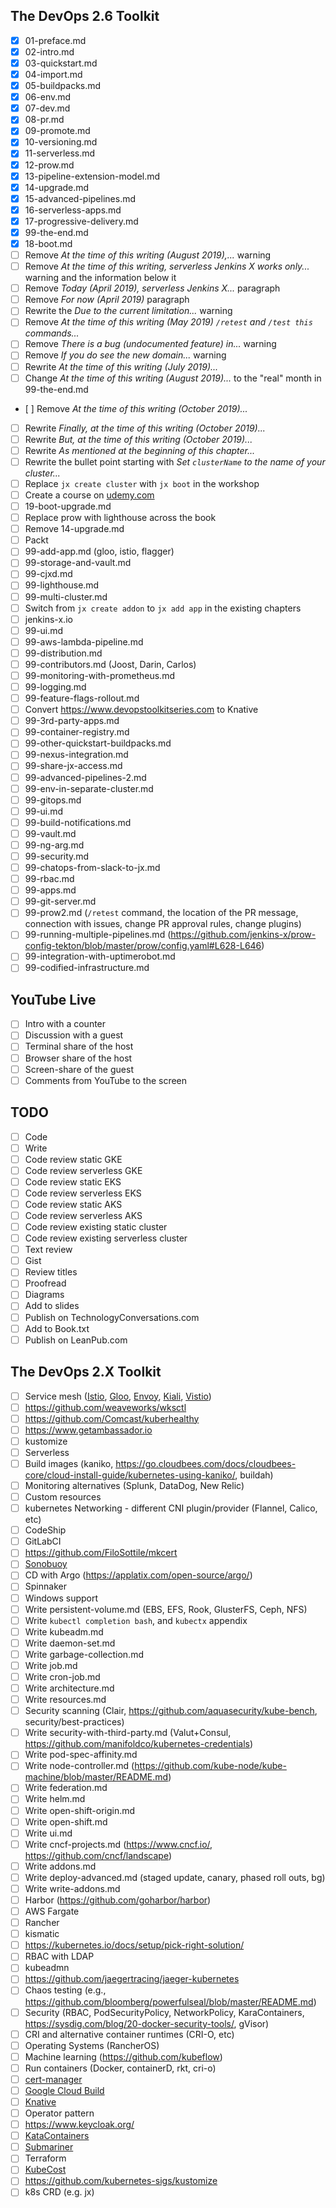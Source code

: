 ## The DevOps 2.6 Toolkit

- [X] 01-preface.md
- [X] 02-intro.md
- [X] 03-quickstart.md
- [X] 04-import.md
- [X] 05-buildpacks.md
- [X] 06-env.md
- [X] 07-dev.md
- [X] 08-pr.md
- [X] 09-promote.md
- [X] 10-versioning.md
- [X] 11-serverless.md
- [X] 12-prow.md
- [X] 13-pipeline-extension-model.md
- [X] 14-upgrade.md
- [X] 15-advanced-pipelines.md
- [X] 16-serverless-apps.md
- [X] 17-progressive-delivery.md
- [X] 99-the-end.md
- [X] 18-boot.md
- [ ] Remove *At the time of this writing (August 2019),...* warning
- [ ] Remove *At the time of this writing, serverless Jenkins X works only...* warning and the information below it
- [ ] Remove *Today (April 2019), serverless Jenkins X...* paragraph
- [ ] Remove *For now (April 2019)* paragraph
- [ ] Rewrite the *Due to the current limitation...* warning
- [ ] Remove *At the time of this writing (May 2019) `/retest` and `/test this` commands...*
- [ ] Remove *There is a bug (undocumented feature) in...* warning
- [ ] Remove *If you do see the new domain...* warning
- [ ] Rewrite *At the time of this writing (July 2019)...*
- [ ] Change *At the time of this writing (August 2019)...* to the "real" month in 99-the-end.md
- [ ] Remove *At the time of this writing (October 2019)...*
- [ ] Rewrite *Finally, at the time of this writing (October 2019)...*
- [ ] Rewrite *But, at the time of this writing (October 2019)...*
- [ ] Rewrite *As mentioned at the beginning of this chapter...*
- [ ] Rewrite the bullet point starting with *Set `clusterName` to the name of your cluster...*
- [ ] Replace `jx create cluster` with `jx boot` in the workshop
- [ ] Create a course on [udemy.com](https://www.udemy.com/)
- [ ] 19-boot-upgrade.md
- [ ] Replace prow with lighthouse across the book
- [ ] Remove 14-upgrade.md
- [ ] Packt
- [ ] 99-add-app.md (gloo, istio, flagger)
- [ ] 99-storage-and-vault.md
- [ ] 99-cjxd.md
- [ ] 99-lighthouse.md
- [ ] 99-multi-cluster.md
- [ ] Switch from `jx create addon` to `jx add app` in the existing chapters
- [ ] jenkins-x.io
- [ ] 99-ui.md
- [ ] 99-aws-lambda-pipeline.md
- [ ] 99-distribution.md
- [ ] 99-contributors.md (Joost, Darin, Carlos)
- [ ] 99-monitoring-with-prometheus.md
- [ ] 99-logging.md
- [ ] 99-feature-flags-rollout.md
- [ ] Convert https://www.devopstoolkitseries.com to Knative
- [ ] 99-3rd-party-apps.md
- [ ] 99-container-registry.md
- [ ] 99-other-quickstart-buildpacks.md
- [ ] 99-nexus-integration.md
- [ ] 99-share-jx-access.md
- [ ] 99-advanced-pipelines-2.md
- [ ] 99-env-in-separate-cluster.md
- [ ] 99-gitops.md
- [ ] 99-ui.md
- [ ] 99-build-notifications.md
- [ ] 99-vault.md
- [ ] 99-ng-arg.md
- [ ] 99-security.md
- [ ] 99-chatops-from-slack-to-jx.md
- [ ] 99-rbac.md
- [ ] 99-apps.md
- [ ] 99-git-server.md
- [ ] 99-prow2.md (`/retest` command, the location of the PR message, connection with issues, change PR approval rules, change plugins)
- [ ] 99-running-multiple-pipelines.md (https://github.com/jenkins-x/prow-config-tekton/blob/master/prow/config.yaml#L628-L646)
- [ ] 99-integration-with-uptimerobot.md
- [ ] 99-codified-infrastructure.md

## YouTube Live

- [ ] Intro with a counter
- [ ] Discussion with a guest
- [ ] Terminal share of the host
- [ ] Browser share of the host
- [ ] Screen-share of the guest
- [ ] Comments from YouTube to the screen

## TODO

- [ ] Code
- [ ] Write
- [ ] Code review static GKE
- [ ] Code review serverless GKE
- [ ] Code review static EKS
- [ ] Code review serverless EKS
- [ ] Code review static AKS
- [ ] Code review serverless AKS
- [ ] Code review existing static cluster
- [ ] Code review existing serverless cluster
- [ ] Text review
- [ ] Gist
- [ ] Review titles
- [ ] Proofread
- [ ] Diagrams
- [ ] Add to slides
- [ ] Publish on TechnologyConversations.com
- [ ] Add to Book.txt
- [ ] Publish on LeanPub.com 

## The DevOps 2.X Toolkit

- [ ] Service mesh ([Istio](https://istio.io/), [Gloo](https://gloo.solo.io), [Envoy](https://www.envoyproxy.io/), [Kiali](https://github.com/kiali/kiali), [Vistio](https://github.com/nmnellis/vistio))
- [ ] https://github.com/weaveworks/wksctl 
- [ ] https://github.com/Comcast/kuberhealthy
- [ ] https://www.getambassador.io
- [ ] kustomize
- [ ] Serverless
- [ ] Build images (kaniko, https://go.cloudbees.com/docs/cloudbees-core/cloud-install-guide/kubernetes-using-kaniko/, buildah)
- [ ] Monitoring alternatives (Splunk, DataDog, New Relic)
- [ ] Custom resources
- [ ] kubernetes Networking - different CNI plugin/provider (Flannel, Calico, etc)
- [ ] CodeShip
- [ ] GitLabCI
- [ ] https://github.com/FiloSottile/mkcert 
- [ ] [Sonobuoy](https://github.com/heptio/sonobuoy) 
- [ ] CD with Argo (https://applatix.com/open-source/argo/)
- [ ] Spinnaker
- [ ] Windows support
- [ ] Write persistent-volume.md (EBS, EFS, Rook, GlusterFS, Ceph, NFS)
- [ ] Write `kubectl completion bash`, and `kubectx` appendix
- [ ] Write kubeadm.md
- [ ] Write daemon-set.md
- [ ] Write garbage-collection.md
- [ ] Write job.md
- [ ] Write cron-job.md
- [ ] Write architecture.md
- [ ] Write resources.md
- [ ] Security scanning (Clair, https://github.com/aquasecurity/kube-bench, security/best-practices)
- [ ] Write security-with-third-party.md (Valut+Consul, https://github.com/manifoldco/kubernetes-credentials)
- [ ] Write pod-spec-affinity.md
- [ ] Write node-controller.md (https://github.com/kube-node/kube-machine/blob/master/README.md)
- [ ] Write federation.md
- [ ] Write helm.md
- [ ] Write open-shift-origin.md
- [ ] Write open-shift.md
- [ ] Write ui.md
- [ ] Write cncf-projects.md (https://www.cncf.io/, https://github.com/cncf/landscape)
- [ ] Write addons.md
- [ ] Write deploy-advanced.md (staged update, canary, phased roll outs, bg)
- [ ] Write write-addons.md
- [ ] Harbor (https://github.com/goharbor/harbor)
- [ ] AWS Fargate
- [ ] Rancher
- [ ] kismatic
- [ ] https://kubernetes.io/docs/setup/pick-right-solution/
- [ ] RBAC with LDAP
- [ ] kubeadmn
- [ ] https://github.com/jaegertracing/jaeger-kubernetes
- [ ] Chaos testing (e.g., https://github.com/bloomberg/powerfulseal/blob/master/README.md)
- [ ] Security (RBAC, PodSecurityPolicy, NetworkPolicy, KaraContainers, https://sysdig.com/blog/20-docker-security-tools/, gVisor)
- [ ] CRI and alternative container runtimes (CRI-O, etc)
- [ ] Operating Systems (RancherOS)
- [ ] Machine learning (https://github.com/kubeflow)
- [ ] Run containers (Docker, containerD, rkt, cri-o)
- [ ] [cert-manager](https://github.com/jetstack/cert-manager)
- [ ] [Google Cloud Build](https://cloud.google.com/cloud-build/docs/)
- [ ] [Knative](https://github.com/knative/)
- [ ] Operator pattern
- [ ] https://www.keycloak.org/
- [ ] [KataContainers](https://katacontainers.io/)
- [ ] [Submariner](https://submariner.io/)
- [ ] Terraform
- [ ] [KubeCost](https://kubecost.com/)
- [ ] https://github.com/kubernetes-sigs/kustomize
- [ ] k8s CRD (e.g. jx)
